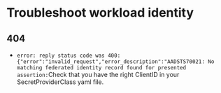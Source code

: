 # Troubleshoot workload identity

 ## 404
  - ```error: reply status code was 400: {"error":"invalid_request","error_description":"AADSTS70021: No matching federated identity record found for presented assertion:```Check that you have the right ClientID in your SecretProviderClass yaml file.
 
